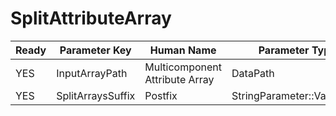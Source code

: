 # SplitAttributeArray #

| Ready | Parameter Key | Human Name | Parameter Type | Parameter Class |
|-------|---------------|------------|-----------------|----------------|
| YES | InputArrayPath | Multicomponent Attribute Array | DataPath | ArraySelectionParameter |
| YES | SplitArraysSuffix | Postfix | StringParameter::ValueType | StringParameter |
